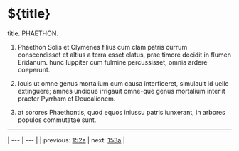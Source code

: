 # ${title}

title. PHAETHON.



1. Phaethon Solis et Clymenes filius cum clam patris currum conscendisset et altius a terra esset elatus, prae timore decidit in flumen Eridanum. hunc Iuppiter cum fulmine percussisset, omnia ardere coeperunt.



2. Iouis ut omne genus mortalium cum causa interficeret, simulauit id uelle extinguere; amnes undique irrigauit omne-que genus mortalium interiit praeter Pyrrham et Deucalionem.



3. at sorores Phaethontis, quod equos iniussu patris iunxerant, in arbores populos commutatae sunt.



---

| --- | --- |
| previous: [152a](../152a/) | next: [153a](../153a/) |